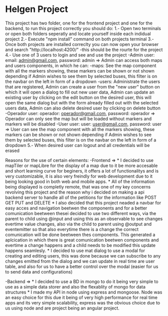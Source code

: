 # Helgen Project
This project has two folder, one for the frontend project and one for the backend, to run this project correctly you should do:
1.- Open two terminals or open both folders seperatly and locate yourself inside each indidual project
2.- Execute "npm install" command on both projects terminal
3.- Once both projects are installed correclty you can now open your browser and search "http://localhost:4200/"
    -this should be the rourte for the project
4.- Use one of 3 users to login and see and use the project
    -Admin user: email: admin@gmail.com, password: admin => Admin can access both maps and users components, in which he can:
        -maps: See the map component with all the markers showing, these markers can be shown or not shown depending if Admin wishes to see them by selected buses, this filter is on the navbar on the left in form of a dropdown
        -users: Administrate the users that are registered, Admin can create a user from the "new user" button on which it will open a dialog to fill out new user data, Admin can update an existing user by clicking on the edit button on the desired user, this will open the same dialog but with the form already filled out with the selected users data, Admin can also delete desired user by clicking on delete button
    -Operador user: operador: operador@gmail.com, password: operador => Operador can only see the map but will be loaded without markers and markers will be disabled
    -User user: user: user@gmail.com, password: user => User can see the map component with all the markers showing, these markers can be shown or not shown depending if Admin wishes to see them by selected buses, this filter is on the navbar on the left in form of a dropdown
5.- When desired user can logout and all credentials will be erased

Reasons for the use of certain elements:
-Frontend => 
    * I decided to use mapTiler or mapLibre for the display of a map due to it be more accesable and short learning curve for beginers, it offers a lot of functionalitys and is very customizable, it is also very freindly for web development due to it being looking good in both web and mobile apps.
    * All of the information being displayed is completly remote, that was one of my key concerns revolving this project and the reason why i decided on making a api backend server to handle all of the petitions for the information like POST GET PUT and DELETE
    * I also decided that this project neaded a navbar for easy acces and navigation beetwen the components and for a better comunication beetween thesei decided to use two different ways, via the parent to child using @input and using this as an observable to see changes evertime value changes, also via the child to parent using @output and eventemitter so that also everytime there is a change the correct comunication will be done beetween thes components. This generated a aplcication in which there is great comunication beetwen components and evertime a change happens and a child needs to be modified this update happens seamlesly.
    * I decided to use mat dialog to use a modal for creating and editing users, this was done because we can subscribe to any changes emitted from the dialog and we can update in real time are user table, and also for us to have a better control over the modal (easier for us to send data and configurations)

-Backend => 
    * I decided to use a BD in mongo to do it being very simple to use as a simple data storer and also the flexablity of mongo for data structures
    * I made my API in node using express and mongoose. Node was an easy choice for this due it being of very high performance for real time apps and its very simple scalability, express was the obvious choice due to us using node and are project being an angular project.